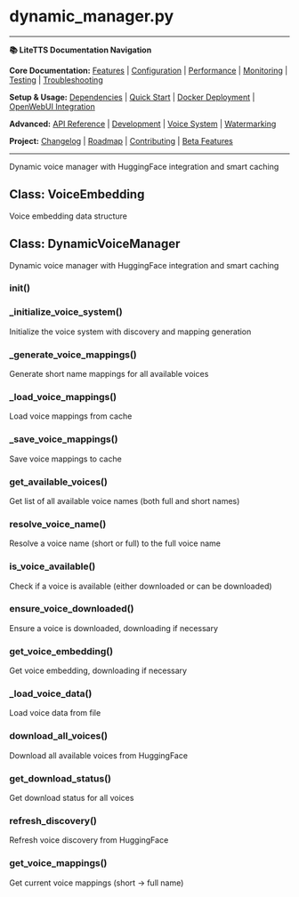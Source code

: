 # dynamic_manager.py

---
**📚 LiteTTS Documentation Navigation**

**Core Documentation:** [Features](../../../../../FEATURES.md) | [Configuration](../../../../../CONFIGURATION.md) | [Performance](../../../../../PERFORMANCE.md) | [Monitoring](../../../../../MONITORING.md) | [Testing](../../../../../TESTING.md) | [Troubleshooting](../../../../../TROUBLESHOOTING.md)

**Setup & Usage:** [Dependencies](../../../../../DEPENDENCIES.md) | [Quick Start](../../../../../usage/QUICK_START_COMMANDS.md) | [Docker Deployment](../../../../../usage/DOCKER-DEPLOYMENT.md) | [OpenWebUI Integration](../../../../../usage/OPENWEBUI-INTEGRATION.md)

**Advanced:** [API Reference](../../../../API_REFERENCE.md) | [Development](../../../../../development/README.md) | [Voice System](../../../../../voices/README.md) | [Watermarking](../../../../../WATERMARKING.md)

**Project:** [Changelog](../../../../../CHANGELOG.md) | [Roadmap](../../../../../ROADMAP.md) | [Contributing](../../../../../CONTRIBUTIONS.md) | [Beta Features](../../../../../BETA_FEATURES.md)

---


Dynamic voice manager with HuggingFace integration and smart caching


## Class: VoiceEmbedding

Voice embedding data structure

## Class: DynamicVoiceManager

Dynamic voice manager with HuggingFace integration and smart caching

### __init__()

### _initialize_voice_system()

Initialize the voice system with discovery and mapping generation

### _generate_voice_mappings()

Generate short name mappings for all available voices

### _load_voice_mappings()

Load voice mappings from cache

### _save_voice_mappings()

Save voice mappings to cache

### get_available_voices()

Get list of all available voice names (both full and short names)

### resolve_voice_name()

Resolve a voice name (short or full) to the full voice name

### is_voice_available()

Check if a voice is available (either downloaded or can be downloaded)

### ensure_voice_downloaded()

Ensure a voice is downloaded, downloading if necessary

### get_voice_embedding()

Get voice embedding, downloading if necessary

### _load_voice_data()

Load voice data from file

### download_all_voices()

Download all available voices from HuggingFace

### get_download_status()

Get download status for all voices

### refresh_discovery()

Refresh voice discovery from HuggingFace

### get_voice_mappings()

Get current voice mappings (short -> full name)

